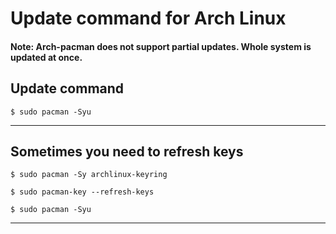 # Update command for Arch Linux

#### Note: Arch-pacman does not support partial updates. Whole system is updated at once.

## Update command
`$ sudo pacman -Syu`

---

## Sometimes you need to refresh keys

`$ sudo pacman -Sy archlinux-keyring`

`$ sudo pacman-key --refresh-keys`

`$ sudo pacman -Syu`

---
